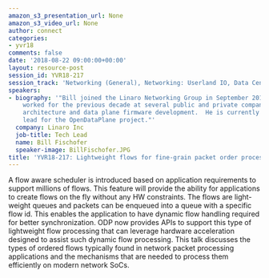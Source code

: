 ```yaml
---
amazon_s3_presentation_url: None
amazon_s3_video_url: None
author: connect
categories:
- yvr18
comments: false
date: '2018-08-22 09:00:00+00:00'
layout: resource-post
session_id: YVR18-217
session_track: 'Networking (General), Networking: Userland IO, Data Center'
speakers:
- biography: '"Bill joined the Linaro Networking Group in September 2013 after having
    worked for the previous decade at several public and private companies in network
    architecture and data plane firmware development.  He is currently the LNG technical
    lead for the OpenDataPlane project."'
  company: Linaro Inc
  job-title: Tech Lead
  name: Bill Fischofer
  speaker-image: BillFischofer.JPG
title: 'YVR18-217: Lightweight flows for fine-grain packet order processing'
---
```


A flow aware scheduler is introduced based on application requirements to support millions of flows. This  feature will provide the ability for applications to create flows on the fly without any HW constraints. The flows are light-weight queues and packets can be enqueued into a queue with a specific flow id. This enables the application to have dynamic flow handling required for better synchronization. ODP now provides APIs to support this type of lightweight flow processing that can leverage hardware acceleration designed to assist such dynamic flow processing. This talk discusses the types of ordered flows typically found in network packet processing applications and the mechanisms that are needed to process them efficiently on modern network SoCs.